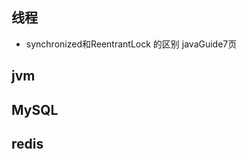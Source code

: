 

## 线程
- synchronized和ReentrantLock 的区别  javaGuide7页



## jvm


## MySQL



## redis






































































































